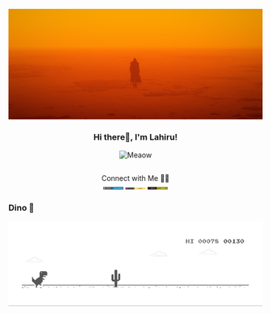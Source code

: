 ![MastHead](https://github.com/lahiru99/lahiru99/blob/main/BladeRunnerK1croped.jpg)

<h3 align="center">Hi there👋, I'm Lahiru!</h3>
<p align="center"><img src="https://i.gifer.com/VJl.gif" alt="Meaow" width="50" /></p>

##

<p align="center">
Connect with Me 🤝🏻<br>
<a href="https://www.linkedin.com/in/lahiru-samarakoon/"><img src="https://github.com/lahiru99/lahiru99/blob/main/soc/ldn.svg" alt="LinkedIn" width="40"></a> 
<a href="https://www.instagram.com/19zeries/"><img src="https://github.com/lahiru99/lahiru99/blob/main/soc/insta.svg" alt="Instagram" width="40"></a>
<a href="https://linktr.ee/19Zeries"><img src="https://github.com/lahiru99/lahiru99/blob/main/soc/linktree.svg" alt="LinkTree" width="40"></a>
</p>

### Dino 🦖
![Dino](https://github.com/lahiru99/lahiru99/blob/main/dino.gif)





<!--
**lahiru99/lahiru99** is a ✨ _special_ ✨ repository because its `README.md` (this file) appears on your GitHub profile.

Here are some ideas to get you started:

- 🔭 I’m currently working on ...
- 🌱 I’m currently learning ...
- 👯 I’m looking to collaborate on ...
- 🤔 I’m looking for help with ...
- 💬 Ask me about ...
- 📫 How to reach me: ...
- 😄 Pronouns: ...
- ⚡ Fun fact: ...
-->
